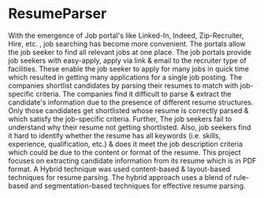 # ResumeParser
With the emergence of Job portal's like Linked-In, Indeed, Zip-Recruiter, Hire, etc. , job searching has become more convenient. The portals allow the job seeker to find all relevant jobs at one place. The job portals provide job seekers with easy-apply, apply via link \& email to the recruiter type of facilities. These enable the job seeker to apply for many jobs in quick time which resulted in getting many applications for a single job posting. The companies shortlist candidates by parsing their resumes to match with job-specific criteria. The companies find it difficult to parse \& extract the candidate's information due to the presence of different resume structures. Only those candidates get shortlisted whose resume is correctly parsed \& which satisfy the job-specific criteria. Further, The job seekers fail to understand why their resume not getting shortlisted. Also, job seekers find it hard to identify whether the resume has all keywords (i.e. skills, experience, qualification, etc.) \& does it meet the job description criteria which could be due to the content or format of the resume. This project focuses on extracting candidate information from its resume which is in PDF format. A Hybrid technique was used content-based & layout-based techniques for resume parsing. The hybrid approach uses a blend of rule-based and segmentation-based techniques for effective resume parsing.
